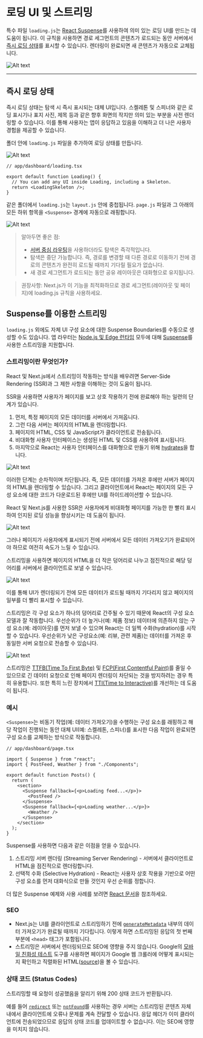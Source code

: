 # 로딩 UI 및 스트리밍

특수 파일 `loading.js`는 [React Suspense](https://react.dev/reference/react/Suspense)를 사용하여 의미 있는 로딩 UI를 만드는 데 도움이 됩니다. 이 규칙을 사용하면 경로 세그먼트의 콘텐츠가 로드되는 동안 서버에서 [즉시 로딩 상태](https://nextjs.org/docs/app/building-your-application/routing/loading-ui-and-streaming#instant-loading-states)를 표시할 수 있습니다. 렌더링이 완료되면 새 콘텐츠가 자동으로 교체됩니다.

![Alt text](image.png)

---

## 즉시 로딩 상태

즉시 로딩 상태는 탐색 시 즉시 표시되는 대체 UI입니다. 스켈레톤 및 스피너와 같은 로딩 표시기나 표지 사진, 제목 등과 같은 향후 화면의 작지만 의미 있는 부분을 사전 렌더링할 수 있습니다. 이를 통해 사용자는 앱이 응답하고 있음을 이해하고 더 나은 사용자 경험을 제공할 수 있습니다.

폴더 안에 `loading.js` 파일을 추가하여 로딩 상태를 만듭니다.

![Alt text](image-1.png)

```tsx
// app/dashboard/loading.tsx

export default function Loading() {
  // You can add any UI inside Loading, including a Skeleton.
  return <LoadingSkeleton />;
}
```

같은 폴더에서 `loading.js`는 `layout.js` 안에 중첩됩니다. `page.js` 파일과 그 아래의 모든 하위 항목을 `<Suspense>` 경계에 자동으로 래핑합니다.

![Alt text](image-2.png)

> 알아두면 좋은 점:
>
> - [서버 중심 라우팅](https://nextjs.org/docs/app/building-your-application/routing/linking-and-navigating#how-routing-and-navigation-works)을 사용하더라도 탐색은 즉각적입니다.
> - 탐색은 중단 가능합니다. 즉, 경로를 변경할 때 다른 경로로 이동하기 전에 경로의 콘텐츠가 완전히 로드될 때까지 기다릴 필요가 없습니다.
> - 새 경로 세그먼트가 로드되는 동안 공유 레이아웃은 대화형으로 유지됩니다.

> 권장사항: Next.js가 이 기능을 최적화하므로 경로 세그먼트(레이아웃 및 페이지)에 loading.js 규칙을 사용하세요.

## Suspense를 이용한 스트리밍

`loading.js` 외에도 자체 UI 구성 요소에 대한 Suspense Boundaries를 수동으로 생성할 수도 있습니다. 앱 라우터는 [Node.js 및 Edge 런타임](https://nextjs.org/docs/app/building-your-application/rendering/edge-and-nodejs-runtimes) 모두에 대해 [Suspense](https://react.dev/reference/react/Suspense)를 사용한 스트리밍을 지원합니다.

### 스트리밍이란 무엇인가?

React 및 Next.js에서 스트리밍이 작동하는 방식을 배우려면 Server-Side Rendering (SSR)과 그 제한 사항을 이해하는 것이 도움이 됩니다.

SSR을 사용하면 사용자가 페이지를 보고 상호 작용하기 전에 완료해야 하는 일련의 단계가 있습니다.

1. 먼저, 특정 페이지의 모든 데이터를 서버에서 가져옵니다.
2. 그런 다음 서버는 페이지의 HTML을 렌더링합니다.
3. 페이지의 HTML, CSS 및 JavaScript가 클라이언트로 전송됩니다.
4. 비대화형 사용자 인터페이스는 생성된 HTML 및 CSS를 사용하여 표시됩니다.
5. 마지막으로 React는 사용자 인터페이스를 대화형으로 만들기 위해 [hydrates](https://react.dev/reference/react-dom/client/hydrateRoot#hydrating-server-rendered-html)을 합니다.

![Alt text](image-3.png)

이러한 단계는 순차적이며 차단됩니다. 즉, 모든 데이터를 가져온 후에만 서버가 페이지의 HTML을 렌더링할 수 있습니다. 그리고 클라이언트에서 React는 페이지의 모든 구성 요소에 대한 코드가 다운로드된 후에만 UI를 하이드레이션할 수 있습니다.

React 및 Next.js를 사용한 SSR은 사용자에게 비대화형 페이지를 가능한 한 빨리 표시하여 인지된 로딩 성능을 향상시키는 데 도움이 됩니다.

![Alt text](image-4.png)

그러나 페이지가 사용자에게 표시되기 전에 서버에서 모든 데이터 가져오기가 완료되어야 하므로 여전히 속도가 느릴 수 있습니다.

스트리밍을 사용하면 페이지의 HTML을 더 작은 덩어리로 나누고 점진적으로 해당 덩어리를 서버에서 클라이언트로 보낼 수 있습니다.

![Alt text](image-5.png)

이를 통해 UI가 렌더링되기 전에 모든 데이터가 로드될 때까지 기다리지 않고 페이지의 일부를 더 빨리 표시할 수 있습니다.

스트리밍은 각 구성 요소가 하나의 덩어리로 간주될 수 있기 때문에 React의 구성 요소 모델과 잘 작동합니다. 우선순위가 더 높거나(예: 제품 정보) 데이터에 의존하지 않는 구성 요소(예: 레이아웃)를 먼저 보낼 수 있으며 React는 더 일찍 수화(hydration)를 시작할 수 있습니다. 우선순위가 낮은 구성요소(예: 리뷰, 관련 제품)는 데이터를 가져온 후 동일한 서버 요청으로 전송할 수 있습니다.

![Alt text](image-6.png)

스트리밍은 [TTFB(Time To First Byte)](https://web.dev/ttfb/) 및 [FCP(First Contentful Paint)](https://web.dev/first-contentful-paint/)를 줄일 수 있으므로 긴 데이터 요청으로 인해 페이지 렌더링이 차단되는 것을 방지하려는 경우 특히 유용합니다. 또한 특히 느린 장치에서 [TTI(Time to Interactive)](https://developer.chrome.com/en/docs/lighthouse/performance/interactive/)를 개선하는 데 도움이 됩니다.

### 예시

`<Suspense>`는 비동기 작업(예: 데이터 가져오기)을 수행하는 구성 요소를 래핑하고 해당 작업이 진행되는 동안 대체 UI(예: 스켈레톤, 스피너)를 표시한 다음 작업이 완료되면 구성 요소를 교체하는 방식으로 작동합니다.

```tsx
// app/dashboard/page.tsx

import { Suspense } from "react";
import { PostFeed, Weather } from "./Components";

export default function Posts() {
  return (
    <section>
      <Suspense fallback={<p>Loading feed...</p>}>
        <PostFeed />
      </Suspense>
      <Suspense fallback={<p>Loading weather...</p>}>
        <Weather />
      </Suspense>
    </section>
  );
}
```

Suspense를 사용하면 다음과 같은 이점을 얻을 수 있습니다.

1. 스트리밍 서버 렌더링 (Streaming Server Rendering) - 서버에서 클라이언트로 HTML을 점진적으로 렌더링합니다.
2. 선택적 수화 (Selective Hydration) - React는 사용자 상호 작용을 기반으로 어떤 구성 요소를 먼저 대화식으로 만들 것인지 우선 순위를 정합니다.

더 많은 Suspense 예제와 사용 사례를 보려면 [React 문서](https://react.dev/reference/react/Suspense)을 참조하세요.

### SEO

- Next.js는 UI를 클라이언트로 스트리밍하기 전에 [`generateMetadata`](https://nextjs.org/docs/app/api-reference/functions/generate-metadata) 내부의 데이터 가져오기가 완료될 때까지 기다립니다. 이렇게 하면 스트리밍된 응답의 첫 번째 부분에 `<head>` 태그가 포함됩니다.
- 스트리밍은 서버에서 렌더링되므로 SEO에 영향을 주지 않습니다. Google의 [모바일 친화성 테스트](https://search.google.com/test/mobile-friendly) 도구를 사용하면 페이지가 Google 웹 크롤러에 어떻게 표시되는지 확인하고 직렬화된 HTML([source](https://web.dev/rendering-on-the-web/#seo-considerations))을 볼 수 있습니다.

### 상태 코드 (Status Codes)

스트리밍할 때 요청이 성공했음을 알리기 위해 200 상태 코드가 반환됩니다.

예를 들어 [`redirect`](https://nextjs.org/docs/app/api-reference/functions/redirect) 또는 [`notFound`](https://nextjs.org/docs/app/api-reference/functions/not-found)를 사용하는 경우 서버는 스트리밍된 콘텐츠 자체 내에서 클라이언트에 오류나 문제를 계속 전달할 수 있습니다. 응답 헤더가 이미 클라이언트에 전송되었으므로 응답의 상태 코드를 업데이트할 수 없습니다. 이는 SEO에 영향을 미치지 않습니다.
